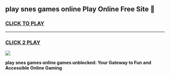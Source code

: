 
## play snes games online Play Online Free Site 👋
<h3>
<a href="https://download.freeplayer.one?title=play_snes_games_online&ref=21F">CLICK TO PLAY</a></h3>
<hr>

<h3>
<a href="https://download.freeplayer.one?title=play_snes_games_online&ref=21F">CLICK 2 PLAY</a>
  
</h3>

<a href="https://download.freeplayer.one?title=play_snes_games_online&ref=21F"><img src="https://cdnb.artstation.com/p/assets/images/images/032/539/853/original/anto-thomas-button-gif.gif"></a>


**play snes games online games unblocked: Your Gateway to Fun and Accessible Online Gaming**
